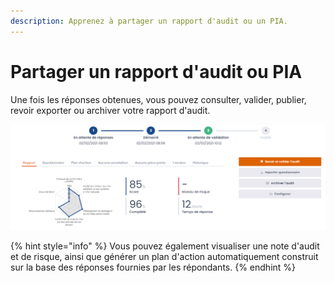 ```yaml
---
description: Apprenez à partager un rapport d'audit ou un PIA.
---
```


# Partager un rapport d'audit ou PIA

Une fois les réponses obtenues, vous pouvez consulter, valider, publier, revoir exporter ou archiver votre rapport d'audit.

![Exemple de rapport d'audit](<../../.gitbook/assets/image (208).png>)

{% hint style="info" %}
Vous pouvez également visualiser une note d'audit et de risque, ainsi que générer un plan d'action automatiquement construit sur la base des réponses fournies par les répondants.
{% endhint %}

